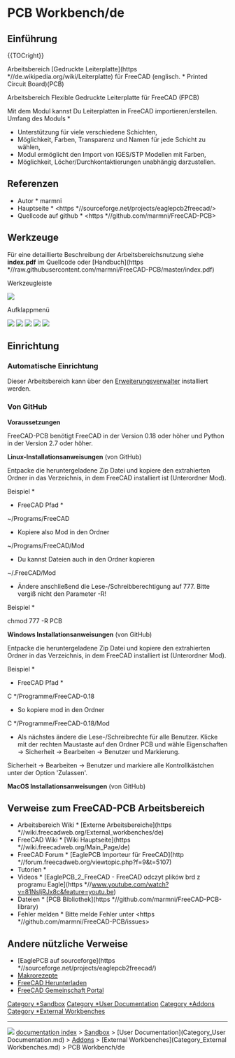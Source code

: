 # PCB Workbench/de
## Einführung


{{TOCright}}

Arbeitsbereich [Gedruckte Leiterplatte](https   *//de.wikipedia.org/wiki/Leiterplatte) für FreeCAD (englisch.   * Printed Circuit Board)(PCB)

Arbeitsbereich Flexible Gedruckte Leiterplatte für FreeCAD (FPCB)

Mit dem Modul kannst Du Leiterplatten in FreeCAD importieren/erstellen. Umfang des Moduls   *

-   Unterstützung für viele verschiedene Schichten,
-   Möglichkeit, Farben, Transparenz und Namen für jede Schicht zu wählen,
-   Modul ermöglicht den Import von IGES/STP Modellen mit Farben,
-   Möglichkeit, Löcher/Durchkontaktierungen unabhängig darzustellen.

## Referenzen

-   Autor   * marmni
-   Hauptseite   * <https   *//sourceforge.net/projects/eaglepcb2freecad/>
-   Quellcode auf github   * <https   *//github.com/marmni/FreeCAD-PCB>

## Werkzeuge

Für eine detaillierte Beschreibung der Arbeitsbereichsnutzung siehe **index.pdf** im Quellcode oder [Handbuch](https   *//raw.githubusercontent.com/marmni/FreeCAD-PCB/master/index.pdf)

Werkzeugleiste

![](images/PCB-menu-orizz.png )

Aufklappmenü

![](images/PCB-export-BOM.png ) ![](images/PCB-export-hole.png ) ![](images/PCB-create-new.png ) ![](images/PCB-explode.png ) ![](images/PCB-bounding-box.png )

## Einrichtung

### Automatische Einrichtung 

Dieser Arbeitsbereich kann über den [Erweiterungsverwalter](Std_AddonMgr/de.md) installiert werden.

### Von GitHub 

**Voraussetzungen**

FreeCAD-PCB benötigt FreeCAD in der Version 0.18 oder höher und Python in der Version 2.7 oder höher.

**Linux-Installationsanweisungen** (von GitHub)

Entpacke die heruntergeladene Zip Datei und kopiere den extrahierten Ordner in das Verzeichnis, in dem FreeCAD installiert ist (Unterordner Mod).

Beispiel   *

-   FreeCAD Pfad   *

~/Programs/FreeCAD

-   Kopiere also Mod in den Ordner

~/Programs/FreeCAD/Mod

-   Du kannst Dateien auch in den Ordner kopieren

~/.FreeCAD/Mod 

-   Ändere anschließend die Lese-/Schreibberechtigung auf 777. Bitte vergiß nicht den Parameter -R!

Beispiel   *

chmod 777 -R PCB

**Windows Installationsanweisungen** (von GitHub)

Entpacke die heruntergeladene Zip Datei und kopiere den extrahierten Ordner in das Verzeichnis, in dem FreeCAD installiert ist (Unterordner Mod).

Beispiel   *

-   FreeCAD Pfad   *

C   */Programme/FreeCAD-0.18

-   So kopiere mod in den Ordner

C   */Programme/FreeCAD-0.18/Mod

-   Als nächstes ändere die Lese-/Schreibrechte für alle Benutzer. Klicke mit der rechten Maustaste auf den Ordner PCB und wähle Eigenschaften → Sicherheit → Bearbeiten → Benutzer und Markierung.

Sicherheit → Bearbeiten → Benutzer und markiere alle Kontrollkästchen unter der Option \'Zulassen\'.

**MacOS Installationsanweisungen** (von GitHub)

## Verweise zum FreeCAD-PCB Arbeitsbereich 

-   Arbeitsbereich Wiki   * [Externe Arbeitsbereiche](https   *//wiki.freecadweb.org/External_workbenches/de)
-   FreeCAD Wiki   * [Wiki Hauptseite](https   *//wiki.freecadweb.org/Main_Page/de)
-   FreeCAD Forum   * [EaglePCB Importeur für FreeCAD](http   *//forum.freecadweb.org/viewtopic.php?f=9&t=5107)
-   Tutorien   *
-   Videos   * [EaglePCB\_2\_FreeCAD - FreeCAD odczyt plików brd z programu Eagle](https   *//www.youtube.com/watch?v=81NsljRJx8c&feature=youtu.be)
-   Dateien   * [PCB Bibliothek](https   *//github.com/marmni/FreeCAD-PCB-library)
-   Fehler melden   * Bitte melde Fehler unter <https   *//github.com/marmni/FreeCAD-PCB/issues>

## Andere nützliche Verweise 

-   [EaglePCB auf sourceforge](https   *//sourceforge.net/projects/eaglepcb2freecad/)
-   [Makrorezepte](Macros_recipes/de.md)
-   [FreeCAD Herunterladen](Download/de.md)
-   [FreeCAD Gemeinschaft Portal](FreeCAD_Community_Portal/de.md)



[Category   *Sandbox](Category_Sandbox.md) [Category   *User Documentation](Category_User_Documentation.md) [Category   *Addons](Category_Addons.md) [Category   *External Workbenches](Category_External_Workbenches.md)



---
![](images/Right_arrow.png) [documentation index](../README.md) > [Sandbox](Category_Sandbox.md) > [User Documentation](Category_User Documentation.md) > [Addons](Category_Addons.md) > [External Workbenches](Category_External Workbenches.md) > PCB Workbench/de
